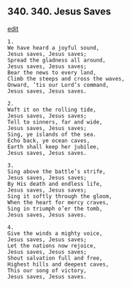 
## 340.  340. Jesus Saves
[edit](https://docs.google.com/document/d/152cU_vDTupL6OimWy%2D_2JYWDaaENgMDH/edit?mode=html)






    1.
    We have heard a joyful sound,
    Jesus saves, Jesus saves;
    Spread the gladness all around,
    Jesus saves, Jesus saves;
    Bear the news to every land,
    Climb the steeps and cross the waves,
    Onward, ’tis our Lord’s command,
    Jesus saves, Jesus saves.

    2.
    Waft it on the rolling tide,
    Jesus saves, Jesus saves;
    Tell to sinners, far and wide,
    Jesus saves, Jesus saves;
    Sing, ye islands of the sea.
    Echo back, ye ocean caves,
    Earth shall keep her jubilee,
    Jesus saves, Jesus saves.

    3.
    Sing above the battle’s strife,
    Jesus saves, Jesus saves;
    By His death and endless life,
    Jesus saves, Jesus saves;
    Sing it softly through the gloom,
    When the heart for mercy craves,
    Sing in triumph o’er the tomb,
    Jesus saves, Jesus saves.

    4.
    Give the winds a mighty voice,
    Jesus saves, Jesus saves;
    Let the nations now rejoice,
    Jesus saves, Jesus saves;
    Shout salvation full and free,
    Highest hills and deepest caves,
    This our song of victory,
    Jesus saves, Jesus saves.
